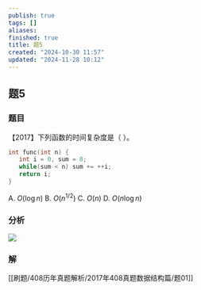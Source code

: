 ```yaml
---
publish: true
tags: []
aliases: 
finished: true
title: 题5
created: "2024-10-30 11:57"
updated: "2024-11-28 10:12"
---
```

## 题5
### 题目
【2017】下列函数的时间复杂度是（ ）。
```cpp
int func(int n) { 
   int i = 0, sum = 0;
   while(sum < n) sum += ++i;
   return i;
}
```
A. $O(\log n)$
B. $O(n^{1/2})$
C. $O(n)$
D. $O(n\log n)$
### 分析
![](https://img.hwenyi.tech/202411281821498.webp)
### 解
[[刷题/408历年真题解析/2017年408真题数据结构篇/题01]]